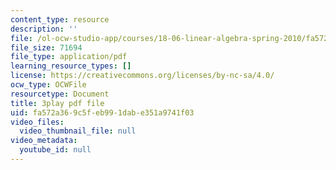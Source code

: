 ```yaml
---
content_type: resource
description: ''
file: /ol-ocw-studio-app/courses/18-06-linear-algebra-spring-2010/fa572a369c5feb991dabe351a9741f03_23LLB9mNJvc.pdf
file_size: 71694
file_type: application/pdf
learning_resource_types: []
license: https://creativecommons.org/licenses/by-nc-sa/4.0/
ocw_type: OCWFile
resourcetype: Document
title: 3play pdf file
uid: fa572a36-9c5f-eb99-1dab-e351a9741f03
video_files:
  video_thumbnail_file: null
video_metadata:
  youtube_id: null
---
```

